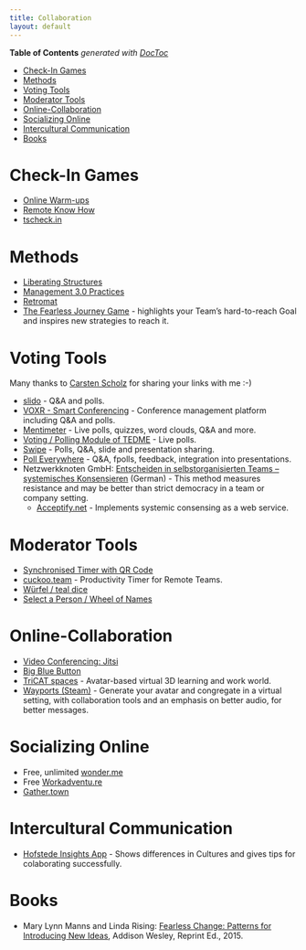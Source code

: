 ```yaml
---
title: Collaboration
layout: default
---
```


<!-- START doctoc generated TOC please keep comment here to allow auto update -->
<!-- DON'T EDIT THIS SECTION, INSTEAD RE-RUN doctoc TO UPDATE -->
**Table of Contents**  *generated with [DocToc](https://github.com/thlorenz/doctoc)*

- [Check-In Games](#check-in-games)
- [Methods](#methods)
- [Voting Tools](#voting-tools)
- [Moderator Tools](#moderator-tools)
- [Online-Collaboration](#online-collaboration)
- [Socializing Online](#socializing-online)
- [Intercultural Communication](#intercultural-communication)
- [Books](#books)

<!-- END doctoc generated TOC please keep comment here to allow auto update -->

# Check-In Games

* [Online Warm-ups](https://www.workshop-spiele.de/category/online-warm-ups/)
* [Remote Know How](https://qundg.de/remote-know-how/)
* [tscheck.in](http://tscheck.in/)

# Methods

* [Liberating Structures](https://liberatingstructures.com/)
* [Management 3.0 Practices](https://management30.com/practice/)
* [Retromat](https://retromat.org/)
* [The Fearless Journey Game](https://fearlessjourney.info/) - highlights your Team’s hard-to-reach Goal and inspires new strategies to reach it.

# Voting Tools

Many thanks to [Carsten Scholz](https://www.scholz-management.de/) for sharing your links with me :-)

* [slido](https://sli.do) - Q&A and polls.
* [VOXR - Smart Conferencing](https://voxr.org/de) - Conference management platform including Q&A and polls.
* [Mentimeter](https://www.mentimeter.com/) - Live polls, quizzes, word clouds, Q&A and more.
* [Voting / Polling Module of TEDME](https://tedme.com/home/voting) - Live polls.
* [Swipe](https://www.swipe.to/) - Polls, Q&A, slide and presentation sharing.
* [Poll Everywhere](https://www.polleverywhere.com/) - Q&A, fpolls, feedback, integration into presentations.
* Netzwerkknoten GmbH: [Entscheiden in selbstorganisierten Teams – systemisches Konsensieren](https://www.netzwerkknoten.com/entscheiden-in-selbstorganisierten-teams-systemisches-konsensieren) (German) - This method measures resistance and may be better than strict democracy in a team or company setting.
  * [Acceptify.net](https://www.acceptify.at/de/start) - Implements systemic consensing as a web service.

# Moderator Tools

* [Synchronised Timer with QR Code](http://workshoptimer.com/)
* [cuckoo.team](https://cuckoo.team/) - Productivity Timer for Remote Teams.
* [Würfel / teal dice](http://a.teall.info/dice/)
* [Select a Person / Wheel of Names](https://wheelofnames.com/)

# Online-Collaboration

* [Video Conferencing: Jitsi](https://meet.jit.si/)
* [Big Blue Button](https://bigbluebutton.org/)
* [TriCAT spaces](https://www.tricat-spaces.net/) - Avatar-based virtual 3D learning and work world.
* [Wayports (Steam)](https://store.steampowered.com/app/1548970/Wayports/) - Generate your avatar and congregate in a virtual setting, with collaboration tools and an emphasis on better audio, for better messages.

# Socializing Online

* Free, unlimited [wonder.me](https://www.wonder.me)
* Free [Workadventu.re](https://workadventu.re)
* [Gather.town](https://gather.town)

# Intercultural Communication

* [Hofstede Insights App](https://apps.apple.com/us/app/hofstede-insights/id1475925653) - Shows differences in Cultures and gives tips for colaborating successfully.

# Books

* Mary Lynn Manns and Linda Rising: [Fearless Change: Patterns for Introducing New Ideas](https://books.google.de/books?id=lg75rK179nsC), Addison Wesley, Reprint Ed., 2015.
